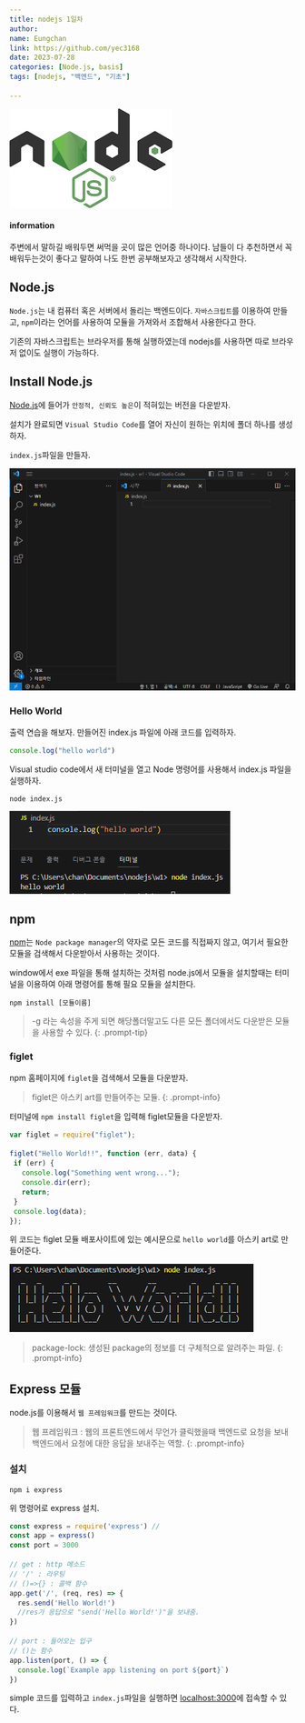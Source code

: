 ```yaml
---
title: nodejs 1일차
author:
name: Eungchan
link: https://github.com/yec3168
date: 2023-07-28
categories: [Node.js, basis]
tags: [nodejs, "백엔드", "기초"]

---
```


![Node.js](/assets/img/nodejs/1/nodejs.png)

#### **information**
주변에서 말하길 배워두면 써먹을 곳이 많은 언어중 하나이다. 남들이 다 추천하면서 꼭 배워두는것이 좋다고 말하여 나도 한번 공부해보자고 생각해서 시작한다.

## **Node.js**
`Node.js`는 내 컴퓨터 혹은 서버에서 돌리는 백엔드이다. `자바스크립트`를 이용하여 만들고, `npm`이라는 언어를 사용하여 모듈을 가져와서 조합해서 사용한다고 한다.

기존의 자바스크립트는 브라우저를 통해 실행하였는데 nodejs를 사용하면 따로 브라우저 없이도 실행이 가능하다.

## **Install Node.js**
[Node.js](https://nodejs.org/ko)에 들어가 `안정적, 신뢰도 높은`이 적혀있는 버전을 다운받자.

설치가 완료되면 `Visual Studio Code`를 열어 자신이 원하는 위치에 폴더 하나를 생성하자.

`index.js`파일을 만들자.

![index.js](/assets/img/nodejs/1/install.png)


### **Hello World**
 출력 연습을 해보자. 만들어진 index.js 파일에 아래 코드를 입력하자.
 ```js
 console.log("hello world")
 ```

 Visual studio code에서 새 터미널을 열고 Node 명령어를 사용해서 index.js 파일을 실행하자.

 ```console
 node index.js
 ```
 ![Node.js](/assets/img/nodejs/1/result_1.png)


## **npm**
 [npm](https://www.npmjs.com/)는 `Node package manager`의 약자로 모든 코드를 직접짜지 않고, 여기서 필요한 모듈을 검색해서 다운받아서 사용하는 것이다.

 window에서 exe 파일을 통해 설치하는 것처럼 node.js에서 모듈을 설치할때는 터미널을 이용하여 아래 명령어를 통해 필요 모듈을 설치한다.
 ```console
 npm install [모듈이름]
 ```

 > -g 라는 속성을 주게 되면 해당폴더말고도 다른 모든 폴더에서도 다운받은 모듈을 사용할 수 있다.
 {: .prompt-tip}
### **figlet**
 npm 홈페이지에 `figlet`을 검색해서 모듈을 다운받자. 
 > figlet은 아스키 art를 만들어주는 모듈.
 {: .prompt-info}

 터미널에 `npm install figlet`을 입력해 figlet모듈을 다운받자.

 ```js
 var figlet = require("figlet");

 figlet("Hello World!!", function (err, data) {
  if (err) {
    console.log("Something went wrong...");
    console.dir(err);
    return;
  }
  console.log(data);
});
 ```
 위 코드는 figlet 모듈 배포사이트에 있는 예시문으로 `hello world`를 아스키 art로 만들어준다.

  ![Node.js](/assets/img/nodejs/1/result_2.png)
 
 >package-lock: 생성된 package의 정보를 더 구체적으로 알려주는 파일.
 {: .prompt-info}


## **Express 모듈**
 node.js를 이용해서 `웹 프레임워크`를 만드는 것이다. 
 > 웹 프레임워크 : 웹의 프론트엔드에서 무언가 클릭했을때 백엔드로 요청을 보내 백엔드에서 요청에 대한 응답을 보내주는  역할.
 {: .prompt-info}

### 설치
```console
npm i express
```
위 명령어로 express 설치.

```js
const express = require('express') //
const app = express()
const port = 3000

// get : http 메소드
// '/' : 라우팅
// ()=>{} : 콜백 함수
app.get('/', (req, res) => {
  res.send('Hello World!')
  //res가 응답으로 "send('Hello World!')"을 보내줌.
})

// port : 들어오는 입구
// ()는 함수
app.listen(port, () => {
  console.log(`Example app listening on port ${port}`)
})
```
simple 코드를 입력하고 `index.js`파일을 실행하면 
[localhost:3000](http://localhost:3000/)에 접속할 수 있다.


